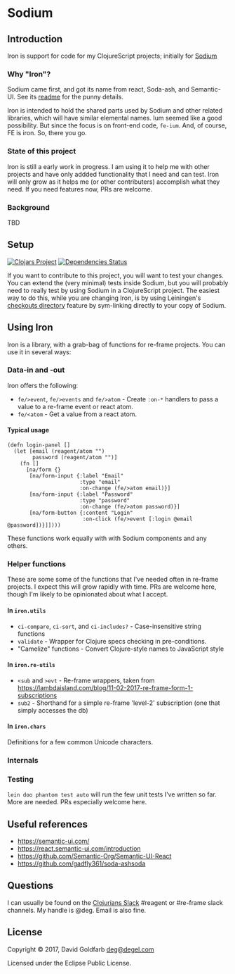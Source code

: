 # Sodium

## Introduction

Iron is support for code for my ClojureScript projects; initially for
[Sodium](https://github.com/deg/sodium)

### Why "Iron"?

Sodium came first, and got its name from react, Soda-ash, and Semantic-UI. See its
[readme](https://github.com/deg/sodium/blob/master/README.md) for the punny details.

Iron is intended to hold the shared parts used by Sodium and other related libraries,
which will have similar elemental names. Ium seemed like a good possibility. But since
the focus is on front-end code, `fe-ium`.  And, of course, FE is iron. So, there you go.

### State of this project

Iron is still a early work in progress. I am using it to help me with other projects
and have only addded functionality that I need and can test.  Iron will only grow as
it helps me (or other contributers) accomplish what they need. If you need features now,
PRs are welcome.

### Background

TBD

## Setup

[![Clojars Project](https://img.shields.io/clojars/v/com.degel/iron.svg)](https://clojars.org/com.degel/iron)
[![Dependencies Status](https://versions.deps.co/deg/iron/status.svg)](https://versions.deps.co/deg/iron)

If you want to contribute to this project, you will want to test your changes. You can
extend the (very minimal) tests inside Sodium, but you will probably need to really test
by using Sodium in a ClojureScript project. The easiest way to do this, while you are
changing Iron, is by using Leiningen's
[checkouts directory](https://github.com/technomancy/leiningen/blob/master/doc/TUTORIAL.md#checkout-dependencies)
feature by sym-linking directly to your copy of Sodium.

## Using Iron

Iron is a library, with a grab-bag of functions for re-frame projects. You can use it in
several ways:

### Data-in and -out

Iron offers the following:

- `fe/>event`, `fe/>events` and `fe/>atom` - Create `:on-*` handlers to
  pass a value to a re-frame event or react atom.
- `fe/<atom` - Get a value from a react atom.

#### Typical usage

````
(defn login-panel []
  (let [email (reagent/atom "")
        password (reagent/atom "")]
    (fn []
      [na/form {}
       [na/form-input {:label "Email"
                       :type "email"
                       :on-change (fe/>atom email)}]
       [na/form-input {:label "Password"
                       :type "password"
                       :on-change (fe/>atom password)}]
       [na/form-button {:content "Login"
                        :on-click (fe/>event [:login @email @password])}]])))
````

These functions work equally with with Sodium components and any others.

### Helper functions

These are some some of the functions that I've needed often in re-frame projects. I
expect this will grow rapidly with time. PRs are welcome here, though I'm likely to be
opinionated about what I accept.

#### In `iron.utils`
- `ci-compare`, `ci-sort`, and `ci-includes?` - Case-insensitive string functions
- `validate` - Wrapper for Clojure specs checking in pre-conditions.
- "Camelize" functions - Convert Clojure-style names to JavaScript style

#### In `iron.re-utils`
- `<sub` and `>evt` - Re-frame wrappers, taken from <https://lambdaisland.com/blog/11-02-2017-re-frame-form-1-subscriptions>
- `sub2` - Shorthand for a simple re-frame 'level-2' subscription (one that simply accesses the db)

#### In `iron.chars`

Definitions for a few common Unicode characters.

### Internals

### Testing

`lein doo phantom test auto` will run the few unit tests I've written so far. More are
needed. PRs especially welcome here.

## Useful references

- https://semantic-ui.com/
- https://react.semantic-ui.com/introduction
- https://github.com/Semantic-Org/Semantic-UI-React
- https://github.com/gadfly361/soda-ashsoda


## Questions

I can usually be found on the [Clojurians Slack](https://clojurians.net) #reagent or
#re-frame slack channels. My handle is @deg. Email is also fine.

## License

Copyright © 2017, David Goldfarb <deg@degel.com>

Licensed under the Eclipse Public License.
